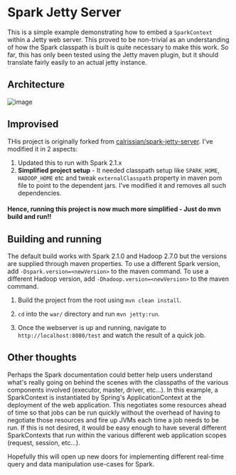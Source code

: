 # Spark Jetty Server

This is a simple example demonstrating how to embed a ```SparkContext``` within a Jetty web server. This proved to be non-trivial as an understanding of how the Spark classpath is built is quite necessary to make this work. So far, this has only been tested using the Jetty maven plugin, but it should translate fairly easily to an actual jetty instance.

## Architecture
![image](https://user-images.githubusercontent.com/22542670/27729358-3131ade2-5da3-11e7-8bc0-5ff0d6ec4fa5.png)

## Improvised
THis project is originally forked from [calrissian/spark-jetty-server](https://github.com/calrissian/spark-jetty-server). I've modified it in 2 aspects:
1. Updated this to run with Spark 2.1.x 
2. **Simplified project setup** - It needed classpath setup like ```SPARK_HOME```, ```HADOOP_HOME``` etc and tweak ```externalClasspath``` property in maven pom file to point to the dependent jars. I've modified it and removes all such dependencies. 

#### Hence, running this project is now much more simplified - Just do mvn build and run!!

## Building and running
The default build works with Spark 2.1.0 and Hadoop 2.7.0 but the versions are supplied through maven properties. To use a different Spark version, add ```-Dspark.version=<newVersion>``` to the maven command. To use a different Hadoop version, add ```-Dhadoop.version=<newVersion>``` to the maven command.

1. Build the project from the root using ```mvn clean install```.

2. ```cd``` into the ```war/``` directory and run ```mvn jetty:run```.

3. Once the webserver is up and running, navigate to ```http://localhost:8080/test``` and watch the result of a quick job.

## Other thoughts
Perhaps the Spark documentation could better help users understand what's really going on behind the scenes with the classpaths of the various components involved (executor, master, driver, etc...). In this example, a SparkContext is instantiated by Spring's ApplicationContext at the deployment of the web application. This negotiates some resources ahead of time so that jobs can be run quickly without the overhead of having to negotiate those resources and fire up JVMs each time a job needs to be run. If this is not desired, it would be easy enough to have several different SparkContexts that run within the various different web application scopes (request, session, etc...). 

Hopefully this will open up new doors for implementing different real-time query and data manipulation use-cases for Spark.
